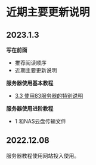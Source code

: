 # 近期主要更新说明


## 2023.1.3
**写在前面**

- 推荐阅读顺序
- 近期主要更新说明

**服务器使用基本教程**

- [3.3 使用83服务器的特别说明](statserver.readthedocs.io/zh/latset/raw/服务器使用基本教程/CH3使用PBS系统提交代码.html#id11)

**服务器使用进阶教程**

- 1 和NAS云盘传输文件

## 2022.12.08
服务器教程使用网站投入使用。





